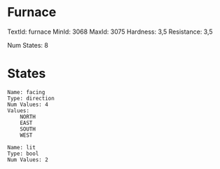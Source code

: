 # Furnace
TextId: furnace
MinId: 3068
MaxId: 3075
Hardness: 3,5
Resistance: 3,5

Num States: 8
# States
```
Name: facing
Type: direction
Num Values: 4
Values:
    NORTH
    EAST
    SOUTH
    WEST

Name: lit
Type: bool
Num Values: 2
```